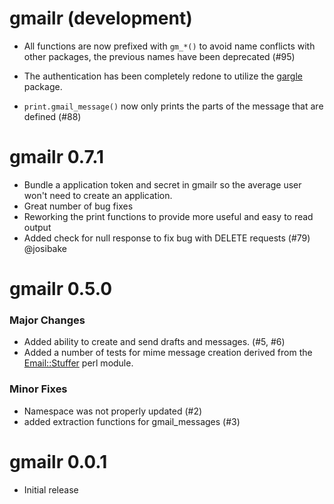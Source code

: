 # gmailr (development)

* All functions are now prefixed with `gm_*()` to avoid name conflicts with
  other packages, the previous names have been deprecated (#95)

* The authentication has been completely redone to utilize the
  [gargle](https://cran.r-project.org/package=gargle) package.

* `print.gmail_message()` now only prints the parts of the message that are
  defined (#88)

# gmailr 0.7.1

* Bundle a application token and secret in gmailr so the average user won't need to create an application.
* Great number of bug fixes
* Reworking the print functions to provide more useful and easy to read output
* Added check for null response to fix bug with DELETE requests (#79) @josibake

# gmailr 0.5.0

### Major Changes

* Added ability to create and send drafts and messages. (#5, #6)
* Added a number of tests for mime message creation derived from the [Email::Stuffer](http://search.cpan.org/~rjbs/Email-Stuffer-0.009/lib/Email/Stuffer.pm) perl module.

### Minor Fixes

* Namespace was not properly updated (#2)
* added extraction functions for gmail_messages (#3)

# gmailr 0.0.1

* Initial release
